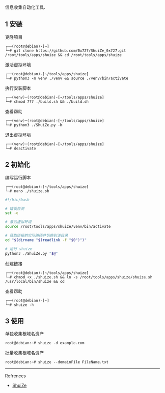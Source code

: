 信息收集自动化工具.

## 1 安装

克隆项目

```
┌──(root@debian)-[~]
└─# git clone https://github.com/0x727/ShuiZe_0x727.git /root/tools/apps/shuize && cd /root/tools/apps/shuize
```

激活虚拟环境

```
┌──(root@debian)-[~/tools/apps/shuize]
└─# python3 -m venv ./venv && source ./venv/bin/activate
```

执行安装脚本

```
┌──(venv)─(root@debian)-[~/tools/apps/shuize]
└─# chmod 777 ./build.sh && ./build.sh
```

查看帮助

```
┌──(venv)─(root@debian)-[~/tools/apps/shuize]
└─# python3 ./ShuiZe.py -h
```

退出虚拟环境

```
┌──(venv)─(root@debian)-[~/tools/apps/shuize]
└─# deactivate
```

## 2 初始化

编写运行脚本

```
┌──(root@debian)-[~/tools/apps/shuize]
└─# nano ./shuize.sh
```

```sh
#!/bin/bash

# 错误检测
set -e

# 激活虚拟环境
source /root/tools/apps/shuize/venv/bin/activate

# 获取链接的实际路径并切换到该目录
cd "$(dirname "$(readlink -f "$0")")"

# 运行 shuize
python3 ./ShuiZe.py "$@"
```

创建链接

```
┌──(root@debian)-[~/tools/apps/shuize]
└─# chmod +x ./shuize.sh && ln -s /root/tools/apps/shuize/shuize.sh /usr/local/bin/shuize && cd
```

查看帮助

```
┌──(root@debian)-[~]
└─# shuize -h
```

## 3 使用

单独收集根域名资产

```shell
root@debian:~# shuize -d example.com
```

批量收集根域名资产

```shell
root@debian:~# shuize --domainFile FileName.txt
```

---

Refrences

- [ShuiZe](https://github.com/0x727/ShuiZe_0x727)
